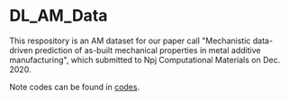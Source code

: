 # DL_AM_Data

This respository is an AM dataset for our paper call "Mechanistic data-driven prediction of as-built mechanical properties in metal additive manufacturing", which submitted to Npj Computational Materials on Dec. 2020.

Note codes can be found in [codes](https://github.com/xiaoyuxie-vico/DL-AM/blob/main/README.md).
